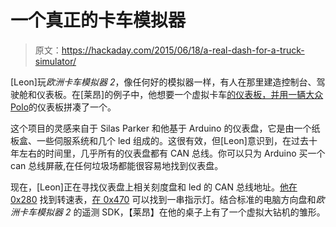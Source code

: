 # 一个真正的卡车模拟器

> 原文：<https://hackaday.com/2015/06/18/a-real-dash-for-a-truck-simulator/>

[Leon]玩*欧洲卡车模拟器 2*，像任何好的模拟器一样，有人在那里建造控制台、驾驶舱和仪表板。在[莱昂]的例子中，他想要一个虚拟卡车[的仪表板，并用一辆大众 Polo](https://hackaday.io/project/6288-volkswagen-can-bus-gaming)的仪表板拼凑了一个。

这个项目的灵感来自于 Silas Parker 和他基于 Arduino 的仪表盘，它是由一个纸板盒、一些伺服系统和几个 led 组成的。这很有效，但[Leon]意识到，在过去十年左右的时间里，几乎所有的仪表盘都有 CAN 总线。你可以只为 Arduino 买一个 can 总线屏蔽,在任何垃圾场都能很容易地找到仪表盘。

现在，[Leon]正在寻找仪表盘上相关刻度盘和 led 的 CAN 总线地址。[他在 0x280](https://hackaday.io/project/6288-volkswagen-can-bus-gaming/log/19473-rpm-can-address-found) 找到转速表，[在 0x470](https://hackaday.io/project/6288-volkswagen-can-bus-gaming/log/19563-more-can-adresses-found) 可以找到一串指示灯。结合标准的电脑方向盘和*欧洲卡车模拟器 2* 的遥测 SDK，【莱昂】在他的桌子上有了一个虚拟大钻机的雏形。